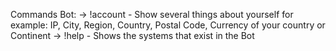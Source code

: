 Commands Bot: 
-> !account - Show several things about yourself for example: IP, City, Region, Country, Postal Code, Currency of your country or Continent
-> !help - Shows the systems that exist in the Bot
